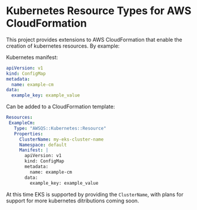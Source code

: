 # Kubernetes Resource Types for AWS CloudFormation

This project provides extensions to AWS CloudFormation that enable the creation of kubernetes resources. By example:

Kubernetes manifest:
```yaml
apiVersion: v1
kind: ConfigMap
metadata:
  name: example-cm
data:
  example_key: example_value
```

Can be added to a CloudFormation template:
 ```yaml
Resources:
  ExampleCm:
    Type: "AWSQS::Kubernetes::Resource"
    Properties:
      ClusterName: my-eks-cluster-name
      Namespace: default
      Manifest: | 
        apiVersion: v1
        kind: ConfigMap
        metadata:
          name: example-cm
        data:
          example_key: example_value
```
At this time EKS is supported by providing the `ClusterName`, with plans for support for more kubernetes ditributions coming soon. 

